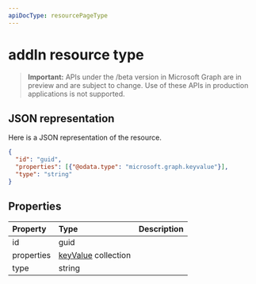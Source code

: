 ```yaml
---
apiDocType: resourcePageType
---
```

# addIn resource type

> **Important:** APIs under the /beta version in Microsoft Graph are in preview and are subject to change. Use of these APIs in production applications is not supported.

## JSON representation

Here is a JSON representation of the resource.

<!-- {
  "blockType": "resource",
  "optionalProperties": [

  ],
  "@odata.type": "microsoft.graph.addIn"
}-->

```json
{
  "id": "guid",
  "properties": [{"@odata.type": "microsoft.graph.keyvalue"}],
  "type": "string"
}

```
## Properties
| Property	   | Type	|Description|
|:---------------|:--------|:----------|
|id|guid||
|properties|[keyValue](keyvalue.md) collection||
|type|string||

<!-- uuid: 8fcb5dbc-d5aa-4681-8e31-b001d5168d79
2015-10-25 14:57:30 UTC -->
<!-- {
  "type": "#page.annotation",
  "description": "addIn resource",
  "keywords": "",
  "section": "documentation",
  "tocPath": ""
}-->